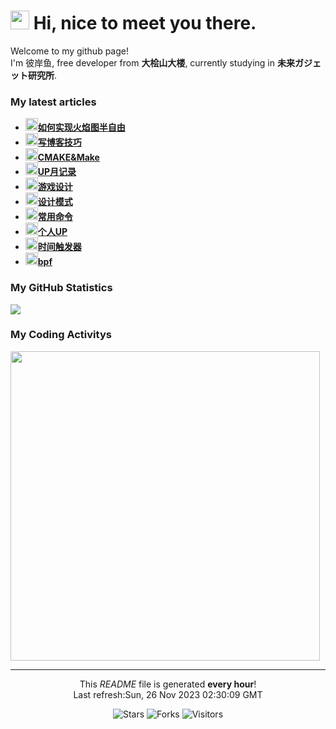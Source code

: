 <h1><img src="https://emojis.slackmojis.com/emojis/images/1563480763/5999/meow_party.gif?1563480763" width="30"/> Hi, nice to meet you there.</h1>

<p>Welcome to my github page! </br> I'm 彼岸鱼, free developer from <b>大桧山大楼</b>, currently studying in <b>未来ガジェット研究所</b>. </p>

<h3>My latest articles</h3>
<ul>
    <li>
      <a href="http:&#x2F;&#x2F;blog.lsmg.xyz&#x2F;2023&#x2F;11&#x2F;%E9%A1%B9%E7%9B%AE%E5%88%B6%E4%BD%9C-PrometheusX%E7%81%AB%E7%84%B0%E5%9B%BE&#x2F;"><b><img src="https://lsmg-img.oss-cn-beijing.aliyuncs.com/Mine/80px-Future_Gadget_Lab_logo.png" width="20" alt="new" />如何实现火焰图半自由</b></a>
    </li>
    <li>
      <a href="http:&#x2F;&#x2F;blog.lsmg.xyz&#x2F;2023&#x2F;11&#x2F;%E5%AD%A6%E4%B9%A0%E8%AE%B0%E5%BD%95-%E5%86%99%E5%8D%9A%E5%AE%A2&#x2F;"><b><img src="https://lsmg-img.oss-cn-beijing.aliyuncs.com/Mine/80px-Future_Gadget_Lab_logo.png" width="20" alt="new" />写博客技巧</b></a>
    </li>
    <li>
      <a href="http:&#x2F;&#x2F;blog.lsmg.xyz&#x2F;2023&#x2F;10&#x2F;CPP-CMAKE&#x2F;"><b><img src="https://lsmg-img.oss-cn-beijing.aliyuncs.com/Mine/80px-Future_Gadget_Lab_logo.png" width="20" alt="new" />CMAKE&amp;Make</b></a>
    </li>
    <li>
      <a href="http:&#x2F;&#x2F;blog.lsmg.xyz&#x2F;2023&#x2F;10&#x2F;%E4%B8%AA%E4%BA%BA%E8%AE%B0%E5%BD%95-UP%E6%9C%88%E8%AE%B0%E5%BD%95&#x2F;"><b><img src="https://lsmg-img.oss-cn-beijing.aliyuncs.com/Mine/80px-Future_Gadget_Lab_logo.png" width="20" alt="new" />UP月记录</b></a>
    </li>
    <li>
      <a href="http:&#x2F;&#x2F;blog.lsmg.xyz&#x2F;2023&#x2F;10&#x2F;%E5%AD%A6%E4%B9%A0%E8%AE%B0%E5%BD%95-%E6%B8%B8%E6%88%8F%E8%AE%BE%E8%AE%A1&#x2F;"><b><img src="https://lsmg-img.oss-cn-beijing.aliyuncs.com/Mine/80px-Future_Gadget_Lab_logo.png" width="20" alt="new" />游戏设计</b></a>
    </li>
    <li>
      <a href="http:&#x2F;&#x2F;blog.lsmg.xyz&#x2F;2023&#x2F;10&#x2F;%E5%AD%A6%E4%B9%A0%E8%AE%B0%E5%BD%95-%E8%AE%BE%E8%AE%A1%E6%A8%A1%E5%BC%8F&#x2F;"><b><img src="https://lsmg-img.oss-cn-beijing.aliyuncs.com/Mine/80px-Future_Gadget_Lab_logo.png" width="20" alt="new" />设计模式</b></a>
    </li>
    <li>
      <a href="http:&#x2F;&#x2F;blog.lsmg.xyz&#x2F;2023&#x2F;10&#x2F;%E4%B8%AA%E4%BA%BA%E8%AE%B0%E5%BD%95-%E5%B8%B8%E7%94%A8%E5%91%BD%E4%BB%A4&#x2F;"><b><img src="https://lsmg-img.oss-cn-beijing.aliyuncs.com/Mine/80px-Future_Gadget_Lab_logo.png" width="20" alt="new" />常用命令</b></a>
    </li>
    <li>
      <a href="http:&#x2F;&#x2F;blog.lsmg.xyz&#x2F;2023&#x2F;10&#x2F;%E4%B8%AA%E4%BA%BA%E8%AE%B0%E5%BD%95-UP&#x2F;"><b><img src="https://lsmg-img.oss-cn-beijing.aliyuncs.com/Mine/80px-Future_Gadget_Lab_logo.png" width="20" alt="new" />个人UP</b></a>
    </li>
    <li>
      <a href="http:&#x2F;&#x2F;blog.lsmg.xyz&#x2F;2023&#x2F;10&#x2F;%E6%A8%A1%E5%9D%97%E8%AE%BE%E8%AE%A1-%E6%97%B6%E9%97%B4%E8%A7%A6%E5%8F%91%E5%99%A8&#x2F;"><b><img src="https://lsmg-img.oss-cn-beijing.aliyuncs.com/Mine/80px-Future_Gadget_Lab_logo.png" width="20" alt="new" />时间触发器</b></a>
    </li>
    <li>
      <a href="http:&#x2F;&#x2F;blog.lsmg.xyz&#x2F;2023&#x2F;10&#x2F;Linux-ebpf&#x2F;"><b><img src="https://lsmg-img.oss-cn-beijing.aliyuncs.com/Mine/80px-Future_Gadget_Lab_logo.png" width="20" alt="new" />bpf</b></a>
    </li>
</ul>

<h3>My GitHub Statistics</h3>
<div>
  <a width="495" href="https://github.com/HiganFish">
      <img src="https://github-readme-stats.vercel.app/api?username=HiganFish&show_icons=true&count_private=true"/>
  </a>
</div>

<h3>My Coding Activitys</h3>
<div>
  <img width="495" src="https://wakatime.com/share/@971f1ecf-219c-4e11-9769-4acb9679f6a6/69032413-02a3-4ca6-ac82-b50f68fcecf1.png" />
</div>


------------
<p align="center">This <i>README</i> file is generated <b>every hour</b>!<br />Last refresh:Sun, 26 Nov 2023 02:30:09 GMT</p>
<p align="center">
  <img alt="Stars" src="https://img.shields.io/github/stars/HiganFish/LiveBroadcast?style=flat-square&labelColor=343b41"/>
  <img alt="Forks" src="https://img.shields.io/github/forks/HiganFish/LiveBroadcast?style=flat-square&labelColor=343b41"/>
  <img alt="Visitors" src="https://visitor-badge.glitch.me/badge?page_id=LiveBroadcast"/>
</p>